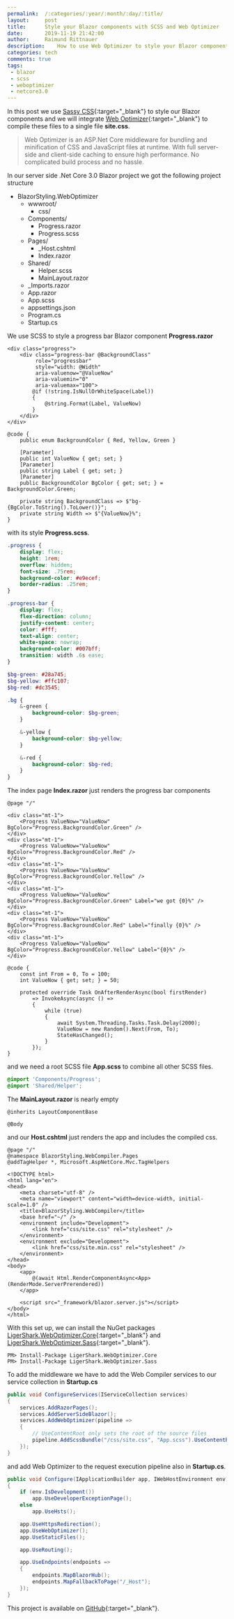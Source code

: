```yaml
---
permalink:	/:categories/:year/:month/:day/:title/
layout:     post
title:      Style your Blazor components with SCSS and Web Optimizer
date:       2019-11-19 21:42:00
author:     Raimund Rittnauer
description:    How to use Web Optimizer to style your Blazor components with Sassy CSS
categories: tech
comments: true
tags:
 - blazor
 - scss
 - weboptimizer
 - netcore3.0
---
```


In this post we use [Sassy CSS][1]{:target="_blank"} to style our Blazor components and we will integrate [Web Optimizer][2]{:target="_blank"} to compile these files to a single file __site.css__.

> Web Optimizer is an ASP.Net Core middleware for bundling and minification of CSS and JavaScript files at runtime. With full server-side and client-side caching to ensure high performance. No complicated build process and no hassle.

In our server side .Net Core 3.0 Blazor project we got the following project structure

* BlazorStyling.WebOptimizer
    * wwwroot/
        * css/
    * Components/
        * Progress.razor
        * Progress.scss
    * Pages/
        * _Host.cshtml
        * Index.razor
    * Shared/
        * Helper.scss
        * MainLayout.razor
    * _Imports.razor
    * App.razor
    * App.scss
    * appsettings.json
    * Program.cs
    * Startup.cs

We use SCSS to style a progress bar Blazor component __Progress.razor__

``` razor
<div class="progress">
    <div class="progress-bar @BackgroundClass"
         role="progressbar"
         style="width: @Width"
         aria-valuenow="@ValueNow"
         aria-valuemin="0"
         aria-valuemax="100">
        @if (!string.IsNullOrWhiteSpace(Label))
        {
            @string.Format(Label, ValueNow)
        }
    </div>
</div>

@code {
    public enum BackgroundColor { Red, Yellow, Green }

    [Parameter]
    public int ValueNow { get; set; }
    [Parameter]
    public string Label { get; set; }
    [Parameter]
    public BackgroundColor BgColor { get; set; } = BackgroundColor.Green;

    private string BackgroundClass => $"bg-{BgColor.ToString().ToLower()}";
    private string Width => $"{ValueNow}%";
}
```

with its style __Progress.scss__.

``` scss
.progress {
    display: flex;
    height: 1rem;
    overflow: hidden;
    font-size: .75rem;
    background-color: #e9ecef;
    border-radius: .25rem;
}

.progress-bar {
    display: flex;
    flex-direction: column;
    justify-content: center;
    color: #fff;
    text-align: center;
    white-space: nowrap;
    background-color: #007bff;
    transition: width .6s ease;
}

$bg-green: #28a745;
$bg-yellow: #ffc107;
$bg-red: #dc3545;

.bg {
    &-green {
        background-color: $bg-green;
    }

    &-yellow {
        background-color: $bg-yellow;
    }

    &-red {
        background-color: $bg-red;
    }
}
```

The index page __Index.razor__ just renders the progress bar components

``` razor
@page "/"

<div class="mt-1">
    <Progress ValueNow="ValueNow" BgColor="Progress.BackgroundColor.Green" />
</div>
<div class="mt-1">
    <Progress ValueNow="ValueNow" BgColor="Progress.BackgroundColor.Red" />
</div>
<div class="mt-1">
    <Progress ValueNow="ValueNow" BgColor="Progress.BackgroundColor.Yellow" />
</div>
<div class="mt-1">
    <Progress ValueNow="ValueNow" BgColor="Progress.BackgroundColor.Green" Label="we got {0}%" />
</div>
<div class="mt-1">
    <Progress ValueNow="ValueNow" BgColor="Progress.BackgroundColor.Red" Label="finally {0}%" />
</div>
<div class="mt-1">
    <Progress ValueNow="ValueNow" BgColor="Progress.BackgroundColor.Yellow" Label="{0}%" />
</div>

@code {
    const int From = 0, To = 100;
    int ValueNow { get; set; } = 50;

    protected override Task OnAfterRenderAsync(bool firstRender)
        => InvokeAsync(async () =>
        {
            while (true)
            {
                await System.Threading.Tasks.Task.Delay(2000);
                ValueNow = new Random().Next(From, To);
                StateHasChanged();
            }
        });
}
```

and we need a root SCSS file __App.scss__ to combine all other SCSS files.

``` scss
@import 'Components/Progress';
@import 'Shared/Helper';
```

The __MainLayout.razor__ is nearly empty

``` razor
@inherits LayoutComponentBase

@Body
```

and our __Host.cshtml__ just renders the app and includes the compiled css.

``` cshtml
@page "/"
@namespace BlazorStyling.WebCompiler.Pages
@addTagHelper *, Microsoft.AspNetCore.Mvc.TagHelpers

<!DOCTYPE html>
<html lang="en">
<head>
    <meta charset="utf-8" />
    <meta name="viewport" content="width=device-width, initial-scale=1.0" />
    <title>BlazorStyling.WebCompiler</title>
    <base href="~/" />
    <environment include="Development">
        <link href="css/site.css" rel="stylesheet" />
    </environment>
    <environment exclude="Development">
        <link href="css/site.min.css" rel="stylesheet" />
    </environment>
</head>
<body>
    <app>
        @(await Html.RenderComponentAsync<App>(RenderMode.ServerPrerendered))
    </app>

    <script src="_framework/blazor.server.js"></script>
</body>
</html>
```

With this set up, we can install the NuGet packages [LigerShark.WebOptimizer.Core][3]{:target="_blank"} and [LigerShark.WebOptimizer.Sass][4]{:target="_blank"}.

```
PM> Install-Package LigerShark.WebOptimizer.Core
PM> Install-Package LigerShark.WebOptimizer.Sass
```

To add the middleware we have to add the Web Compiler services to our service collection in __Startup.cs__

``` c#
public void ConfigureServices(IServiceCollection services)
{
    services.AddRazorPages();
    services.AddServerSideBlazor();
    services.AddWebOptimizer(pipeline =>
    {
        // UseContentRoot only sets the root of the source files
        pipeline.AddScssBundle("/css/site.css", "App.scss").UseContentRoot();
    });
}
```

and add Web Optimizer to the request execution pipeline also in __Startup.cs__.

``` c#
public void Configure(IApplicationBuilder app, IWebHostEnvironment env)
{
    if (env.IsDevelopment())
        app.UseDeveloperExceptionPage();
    else
        app.UseHsts();

    app.UseHttpsRedirection();
    app.UseWebOptimizer();
    app.UseStaticFiles();

    app.UseRouting();

    app.UseEndpoints(endpoints =>
    {
        endpoints.MapBlazorHub();
        endpoints.MapFallbackToPage("/_Host");
    });
}
```

This project is available on [GitHub][5]{:target="_blank"}.

[1]: https://sass-lang.com/
[2]: https://github.com/ligershark/WebOptimizer
[3]: https://www.nuget.org/packages/LigerShark.WebOptimizer.Core/
[4]: https://www.nuget.org/packages/LigerShark.WebOptimizer.Sass/
[5]: https://github.com/raaaimund/BlazorStyling/tree/blazor-components-scss-weboptimizer
